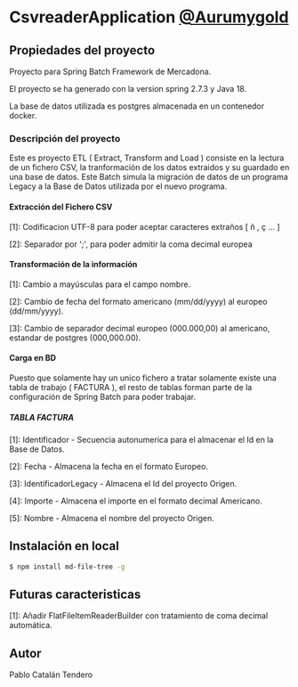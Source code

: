 
# CsvreaderApplication [@Aurumygold](http://github.com/Aurumygold)

## Propiedades del proyecto

Proyecto para Spring Batch Framework de Mercadona.

El proyecto se ha generado con la version spring 2.7.3 y Java 18.

La base de datos utilizada es postgres almacenada en un contenedor docker.

### Descripción del proyecto

Este es proyecto ETL ( Extract, Transform and Load ) consiste en la lectura de un fichero CSV, la tranformación de los datos extraidos y su guardado en una base de datos. Este Batch simula la migración de datos de un programa Legacy a la Base de Datos utilizada por el nuevo programa.

#### Extracción del Fichero CSV

  [1]: Codificacion UTF-8 para poder aceptar caracteres extraños [ ñ , ç ... ]
  
  [2]: Separador por ';', para poder admitir la coma decimal europea
  

#### Transformación de la información

  [1]: Cambio a mayúsculas para el campo nombre.
  
  [2]: Cambio de fecha del formato americano (mm/dd/yyyy) al europeo (dd/mm/yyyy).
  
  [3]: Cambio de separador decimal europeo (000.000,00) al americano, estandar de postgres (000,000.00).
  
#### Carga en BD

Puesto que solamente hay un unico fichero a tratar solamente existe una tabla de trabajo ( FACTURA ), el resto de tablas forman parte de la configuración de Spring Batch para poder trabajar.

##### TABLA FACTURA 

  [1]: Identificador          - Secuencia autonumerica para el almacenar el Id en la Base de Datos.
  
  [2]: Fecha                  - Almacena la fecha en el formato Europeo.
  
  [3]: IdentificadorLegacy    - Almacena el Id del proyecto Origen.
  
  [4]: Importe                - Almacena el importe en el formato decimal Americano.
  
  [5]: Nombre                 - Almacena el nombre del proyecto Origen.

## Instalación en local



```bash
$ npm install md-file-tree -g
```

## Futuras caracteristicas

  [1]: Añadir FlatFileItemReaderBuilder con tratamiento de coma decimal automática.

## Autor

Pablo Catalán Tendero
